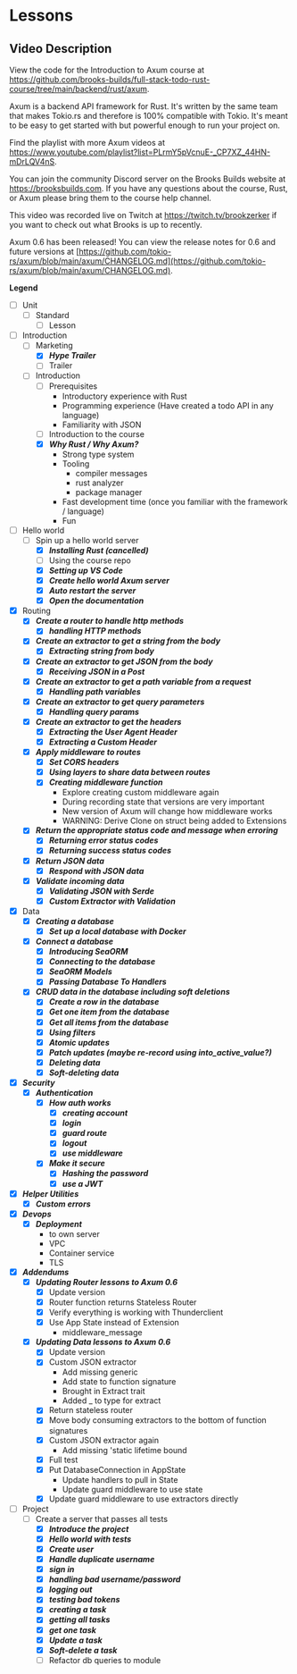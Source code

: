 # Lessons

## Video Description

View the code for the Introduction to Axum course at https://github.com/brooks-builds/full-stack-todo-rust-course/tree/main/backend/rust/axum.

Axum is a backend API framework for Rust. It's written by the same team that makes Tokio.rs and therefore is 100% compatible with Tokio. It's meant to be easy to get started with but powerful enough to run your project on.

Find the playlist with more Axum videos at https://www.youtube.com/playlist?list=PLrmY5pVcnuE-_CP7XZ_44HN-mDrLQV4nS.

You can join the community Discord server on the Brooks Builds website at https://brooksbuilds.com. If you have any questions about the course, Rust, or Axum please bring them to the course help channel.

This video was recorded live on Twitch at https://twitch.tv/brookzerker if you want to check out what Brooks is up to recently.

Axum 0.6 has been released! You can view the release notes for 0.6 and future versions at [https://github.com/tokio-rs/axum/blob/main/axum/CHANGELOG.md](https://github.com/tokio-rs/axum/blob/main/axum/CHANGELOG.md).

**Legend**

- [ ] Unit
  - [ ] Standard
    - [ ] Lesson

- [ ] Introduction
  - [ ] Marketing
    - [x] ***Hype Trailer***
    - [ ] Trailer
  - [ ] Introduction
    - [ ] Prerequisites
      - Introductory experience with Rust
      - Programming experience (Have created a todo API in any language)
      - Familiarity with JSON
    - [ ] Introduction to the course
    - [x] ***Why Rust / Why Axum?***
      - Strong type system
      - Tooling
        - compiler messages
        - rust analyzer
        - package manager
      - Fast development time (once you familiar with the framework / language)
      - Fun
- [ ] Hello world
  - [ ] Spin up a hello world server
    - [x] ***Installing Rust (cancelled)***
    - [ ] Using the course repo
    - [x] ***Setting up VS Code***
    - [x] ***Create hello world Axum server***
    - [x] ***Auto restart the server***
    - [x] ***Open the documentation***
- [x] Routing
  - [x] ***Create a router to handle http methods***
    - [x] ***handling HTTP methods***
  - [x] ***Create an extractor to get a string from the body***
    - [x] ***Extracting string from body***
  - [x] ***Create an extractor to get JSON from the body***
    - [x] ***Receiving JSON in a Post***
  - [x] ***Create an extractor to get a path variable from a request***
    - [x] ***Handling path variables***
  - [x] ***Create an extractor to get query parameters***
    - [x] ***Handling query params***
  - [x] ***Create an extractor to get the headers***
    - [x] ***Extracting the User Agent Header***
    - [x] ***Extracting a Custom Header***
  - [x] ***Apply middleware to routes***
    - [x] ***Set CORS headers***
    - [x] ***Using layers to share data between routes***
    - [x] ***Creating middleware function***
      - Explore creating custom middleware again
      - During recording state that versions are very important
      - New version of Axum will change how middleware works
      - WARNING: Derive Clone on struct being added to Extensions
  - [x] ***Return the appropriate status code and message when erroring***
    - [x] ***Returning error status codes***
    - [x] ***Returning success status codes***
  - [x] ***Return JSON data***
    - [x] ***Respond with JSON data***
  - [x] ***Validate incoming data***
    - [x] ***Validating JSON with Serde***
    - [x] ***Custom Extractor with Validation***
- [x] Data
  - [x] ***Creating a database***
    - [x] ***Set up a local database with Docker***
  - [x] ***Connect a database***
    - [x] ***Introducing SeaORM***
    - [x] ***Connecting to the database***
    - [x] ***SeaORM Models***
    - [x] ***Passing Database To Handlers***
  - [x] ***CRUD data in the database including soft deletions***
    - [x] ***Create a row in the database***
    - [x] ***Get one item from the database***
    - [x] ***Get all items from the database***
    - [x] ***Using filters***
    - [x] ***Atomic updates***
    - [x] ***Patch updates (maybe re-record using into_active_value?)***
    - [x] ***Deleting data***
    - [x] ***Soft-deleting data***
- [x] ***Security***
  - [x] ***Authentication***
    - [x] ***How auth works***
      - [x] ***creating account***
      - [x] ***login***
      - [x] ***guard route***
      - [x] ***logout***
      - [x] ***use middleware***
    - [x] ***Make it secure***
      - [x] ***Hashing the password***
      - [x] ***use a JWT***
- [x] ***Helper Utilities***
  - [x] ***Custom errors***
- [x] ***Devops***
  - [x] ***Deployment***
    - to own server
    - VPC
    - Container service
    - TLS
- [x] ***Addendums***
  - [x] ***Updating Router lessons to Axum 0.6***
    - [x] Update version
    - [x] Router function returns Stateless Router
    - [x] Verify everything is working with Thunderclient
    - [x] Use App State instead of Extension
      - middleware_message
  - [x] ***Updating Data lessons to Axum 0.6***
    - [x] Update version
    - [x] Custom JSON extractor
      - Add missing generic
      - Add state to function signature
      - Brought in Extract trait
      - Added _ to type for extract
    - [x] Return stateless router
    - [x] Move body consuming extractors to the bottom of function signatures
    - [x] Custom JSON extractor again
      - Add missing 'static lifetime bound
    - [x] Full test
    - [x] Put DatabaseConnection in AppState
      - Update handlers to pull in State
      - Update guard middleware to use state
    - [x] Update guard middleware to use extractors directly
- [ ] Project
  - [ ] Create a server that passes all tests
    - [x] ***Introduce the project***
    - [x] ***Hello world with tests***
    - [x] ***Create user***
    - [x] ***Handle duplicate username***
    - [x] ***sign in***
    - [x] ***handling bad username/password***
    - [x] ***logging out***
    - [x] ***testing bad tokens***
    - [x] ***creating a task***
    - [x] ***getting all tasks***
    - [x] ***get one task***
    - [x] ***Update a task***
    - [x] ***Soft-delete a task***
    - [ ] Refactor db queries to module
